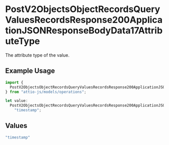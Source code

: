 # PostV2ObjectsObjectRecordsQueryValuesRecordsResponse200ApplicationJSONResponseBodyData17AttributeType

The attribute type of the value.

## Example Usage

```typescript
import {
  PostV2ObjectsObjectRecordsQueryValuesRecordsResponse200ApplicationJSONResponseBodyData17AttributeType,
} from "attio-js/models/operations";

let value:
  PostV2ObjectsObjectRecordsQueryValuesRecordsResponse200ApplicationJSONResponseBodyData17AttributeType =
    "timestamp";
```

## Values

```typescript
"timestamp"
```